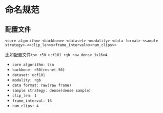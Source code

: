 
# 命名规范

## 配置文件

```
<core algorithm>-<backbone>-<dataset>-<modality>-<data format>-<sample strategy>-<<clip_len>x<frame_interval>x<num_clips>>
```

比如配置文件`tsn_r50_ucf101_rgb_raw_dense_1x16x4`

* `core algorithm: tsn`
* `backbone: r50(resnet-50)`
* `dataset: ucf101`
* `modality: rgb`
* `data format: raw(raw frame)`
* `sample strategy: dense(dense sample)`
* `clip_len: 1`
* `frame_interval: 16`
* `num_clips: 4`